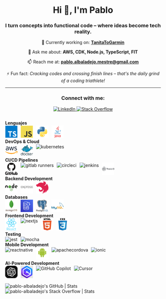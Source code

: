 <h1 align="center">Hi 👋, I'm Pablo</h1>
<h3 align="center">I turn concepts into functional code – where ideas become tech reality.</h3>

<p align="center">
  🔭 Currently working on: <a href="https://github.com/pablo-albaladejo/tanita-to-garmin-cdk"><strong>TanitaToGarmin</strong></a>
</p>

<p align="center">
  💬 Ask me about: <strong>AWS, CDK, Node.js, TypeScript, FIT</strong>
</p>

<p align="center">
  📫 Reach me at: <a href="mailto:pablo.albaladejo.mestre@gmail.com"><strong>pablo.albaladejo.mestre@gmail.com</strong></a>
</p>

<p align="center">
  ⚡ Fun fact: <em>Cracking codes and crossing finish lines – that's the daily grind of a coding triathlete!</em>
</p>

---

<h3 align="center">Connect with me:</h3>
<p align="center">
  <a href="https://linkedin.com/in/pabloalbaladejomestre" target="_blank">
    <img src="https://raw.githubusercontent.com/rahuldkjain/github-profile-readme-generator/master/src/images/icons/Social/linked-in-alt.svg" alt="LinkedIn" height="30" width="40" />
  </a>
  <a href="https://stackoverflow.com/users/3395884" target="_blank">
    <img src="https://raw.githubusercontent.com/rahuldkjain/github-profile-readme-generator/master/src/images/icons/Social/stack-overflow.svg" alt="Stack Overflow" height="30" width="40" />
  </a>
</p>

<p align="left" style="display: flex; flex-direction: column; gap: 20px;">
  <!-- Lenguajes -->
  <div>
    <strong>Lenguajes</strong>
    <div style="display: flex; gap: 10px;">
      <a href="https://www.typescriptlang.org/" target="_blank"  rel="noreferrer" style="text-decoration: none;">
        <img src="https://raw.githubusercontent.com/devicons/devicon/master/icons/typescript/typescript-original.svg" alt="typescript" width="40" height="40"/>
      </a>
      <a href="https://developer.mozilla.org/en-US/docs/Web/JavaScript" target="_blank"  rel="noreferrer" style="text-decoration: none;">
        <img src="https://raw.githubusercontent.com/devicons/devicon/master/icons/javascript/javascript-original.svg" alt="javascript" width="40" height="40"/>
      </a>
      <a href="https://www.python.org/" target="_blank"  rel="noreferrer" style="text-decoration: none;">
        <img src="https://raw.githubusercontent.com/devicons/devicon/master/icons/python/python-original.svg" alt="python" width="40" height="40"/>
      </a>
      <a href="https://www.java.com/" target="_blank"  rel="noreferrer" style="text-decoration: none;">
        <img src="https://raw.githubusercontent.com/devicons/devicon/master/icons/java/java-original-wordmark.svg" alt="java" width="40" height="40"/>
      </a>
    </div>
  </div>

  <!-- DevOps & Cloud -->
  <div>
    <strong>DevOps & Cloud</strong>
    <div style="display: flex; gap: 10px;">
      <a href="https://aws.amazon.com" target="_blank"  rel="noreferrer" style="text-decoration: none;">
        <img src="https://raw.githubusercontent.com/devicons/devicon/master/icons/amazonwebservices/amazonwebservices-original-wordmark.svg" alt="aws" width="40" height="40"/>
      </a>
      <a href="https://www.docker.com/" target="_blank"  rel="noreferrer" style="text-decoration: none;">
        <img src="https://raw.githubusercontent.com/devicons/devicon/master/icons/docker/docker-original-wordmark.svg" alt="docker" width="40" height="40"/>
      </a>
      <a href="https://kubernetes.io" target="_blank"  rel="noreferrer" style="text-decoration: none;">
        <img src="https://www.vectorlogo.zone/logos/kubernetes/kubernetes-icon.svg" alt="kubernetes" width="40" height="40"/>
      </a>
    </div>
  </div>

  <!-- CI/CD Pipelines -->
  <div>
    <strong>CI/CD Pipelines</strong>
    <div style="display: flex; gap: 10px;">
      <a href="https://github.com/features/actions" target="_blank"  rel="noreferrer" style="text-decoration: none;">
        <img src="https://raw.githubusercontent.com/devicons/devicon/master/icons/github/github-original-wordmark.svg" alt="github actions" width="40" height="40"/>
      </a>
      <a href="https://docs.gitlab.com/runner/" target="_blank"  rel="noreferrer" style="text-decoration: none;">
        <img src="https://about.gitlab.com/images/press/logo/png/gitlab-logo-500.png" alt="gitlab runners" width="40" height="40"/>
      </a>
      <a href="https://circleci.com/" target="_blank"  rel="noreferrer" style="text-decoration: none;">
        <img src="https://www.vectorlogo.zone/logos/circleci/circleci-icon.svg" alt="circleci" width="40" height="40"/>
      </a>
      <a href="https://www.jenkins.io/" target="_blank"  rel="noreferrer" style="text-decoration: none;">
        <img src="https://www.vectorlogo.zone/logos/jenkins/jenkins-icon.svg" alt="jenkins" width="40" height="40"/>
      </a>
      <a href="https://travis-ci.org/" target="_blank"  rel="noreferrer" style="text-decoration: none;">
        <img src="https://raw.githubusercontent.com/devicons/devicon/master/icons/travis/travis-plain-wordmark.svg" alt="travis ci" width="40" height="40"/>
      </a>
    </div>
  </div>

  <!-- Backend Development -->
  <div>
    <strong>Backend Development</strong>
    <div style="display: flex; gap: 10px;">
      <a href="https://nodejs.org" target="_blank"  rel="noreferrer" style="text-decoration: none;">
        <img src="https://raw.githubusercontent.com/devicons/devicon/master/icons/nodejs/nodejs-original-wordmark.svg" alt="nodejs" width="40" height="40"/>
      </a>
      <a href="https://expressjs.com" target="_blank"  rel="noreferrer" style="text-decoration: none;">
        <img src="https://raw.githubusercontent.com/devicons/devicon/master/icons/express/express-original-wordmark.svg" alt="express" width="40" height="40"/>
      </a>
      <a href="https://nestjs.com/" target="_blank"  rel="noreferrer" style="text-decoration: none;">
        <img src="https://raw.githubusercontent.com/devicons/devicon/master/icons/nestjs/nestjs-original.svg" alt="nestjs" width="40" height="40"/>
      </a>
    </div>
  </div>
    
  <!-- Databases -->
  <div>
    <strong>Databases</strong>
    <div style="display: flex; gap: 10px;">
      <a href="https://www.mongodb.com/" target="_blank"  rel="noreferrer" style="text-decoration: none;">
        <img src="https://raw.githubusercontent.com/devicons/devicon/master/icons/mongodb/mongodb-original-wordmark.svg" alt="mongodb" width="40" height="40"/>
      </a>
      <a href="https://aws.amazon.com/dynamodb/" target="_blank"  rel="noreferrer" style="text-decoration: none;">
        <img src="https://raw.githubusercontent.com/devicons/devicon/master/icons/dynamodb/dynamodb-original.svg" alt="dynamodb" width="40" height="40"/>
      </a>
      <a href="https://www.postgresql.org/" target="_blank"  rel="noreferrer" style="text-decoration: none;">
        <img src="https://raw.githubusercontent.com/devicons/devicon/master/icons/postgresql/postgresql-original-wordmark.svg" alt="postgresql" width="40" height="40"/>
      </a>
      <a href="https://www.mysql.com/" target="_blank"  rel="noreferrer" style="text-decoration: none;">
        <img src="https://raw.githubusercontent.com/devicons/devicon/master/icons/mysql/mysql-original-wordmark.svg" alt="mysql" width="40" height="40"/>
      </a>
    </div>
  </div>

  <!-- Frontend Development -->
  <div>
    <strong>Frontend Development</strong>
    <div style="display: flex; gap: 10px;">
      <a href="https://reactjs.org/" target="_blank"  rel="noreferrer" style="text-decoration: none;">
        <img src="https://raw.githubusercontent.com/devicons/devicon/master/icons/react/react-original-wordmark.svg" alt="react" width="40" height="40"/>
      </a>
      <a href="https://nextjs.org/" target="_blank"  rel="noreferrer" style="text-decoration: none;">
        <img src="https://cdn.worldvectorlogo.com/logos/nextjs-2.svg" alt="nextjs" width="40" height="40"/>
      </a>
      <a href="https://www.w3.org/html/" target="_blank"  rel="noreferrer" style="text-decoration: none;">
        <img src="https://raw.githubusercontent.com/devicons/devicon/master/icons/html5/html5-original-wordmark.svg" alt="html5" width="40" height="40"/>
      </a>
      <a href="https://www.w3schools.com/css/" target="_blank"  rel="noreferrer" style="text-decoration: none;">
        <img src="https://raw.githubusercontent.com/devicons/devicon/master/icons/css3/css3-original-wordmark.svg" alt="css3" width="40" height="40"/>
      </a>
    </div>
  </div>

  <!-- Testing -->
  <div>
    <strong>Testing</strong>
    <div style="display: flex; gap: 10px;">
      <a href="https://jestjs.io" target="_blank"  rel="noreferrer" style="text-decoration: none;">
        <img src="https://www.vectorlogo.zone/logos/jestjsio/jestjsio-icon.svg" alt="jest" width="40" height="40"/>
      </a>
      <a href="https://mochajs.org" target="_blank"  rel="noreferrer" style="text-decoration: none;">
        <img src="https://www.vectorlogo.zone/logos/mochajs/mochajs-icon.svg" alt="mocha" width="40" height="40"/>
      </a>
    </div>
  </div>

  <!-- Mobile Development -->
  <div>
    <strong>Mobile Development</strong>
    <div style="display: flex; gap: 10px;">
        <a href="https://reactnative.dev/" target="_blank"  rel="noreferrer" style="text-decoration: none;">
        <img src="https://reactnative.dev/img/header_logo.svg" alt="reactnative" width="40" height="40"/>
      </a>
      <a href="https://developer.android.com" target="_blank"  rel="noreferrer" style="text-decoration: none;">
        <img src="https://raw.githubusercontent.com/devicons/devicon/master/icons/android/android-original-wordmark.svg" alt="android" width="40" height="40"/>
      </a>
      <a href="https://cordova.apache.org/" target="_blank"  rel="noreferrer" style="text-decoration: none;">
        <img src="https://www.vectorlogo.zone/logos/apache_cordova/apache_cordova-icon.svg" alt="apachecordova" width="40" height="40"/>
      </a>
      <a href="https://ionicframework.com" target="_blank"  rel="noreferrer" style="text-decoration: none;">
        <img src="https://upload.wikimedia.org/wikipedia/commons/d/d1/Ionic_Logo.svg" alt="ionic" width="40" height="40"/>
      </a>
    </div>
  </div>

<!-- AI-Powered Development -->
<div>
  <strong>AI-Powered Development</strong>
  <div style="display: flex; gap: 10px;">
    <!-- ChatGPT -->
    <a href="https://chat.openai.com/" target="_blank"  rel="noreferrer" style="text-decoration: none;">
      <img src="./images/open-ai.png" alt="ChatGPT" width="40" height="40"/>
    </a>
    <!-- Amazon Q -->
    <a href="https://aws.amazon.com/q/" target="_blank"  rel="noreferrer" style="text-decoration: none;">
      <img src="./images/amazon-q.png" alt="Amazon Q" width="40" height="40"/>
    </a>
    <!-- GitHub Copilot -->
    <a href="https://github.com/features/copilot" target="_blank"  rel="noreferrer" style="text-decoration: none;">
      <img src="https://github.githubassets.com/images/modules/logos_page/GitHub-Mark.png" alt="GitHub Copilot" width="40" height="40"/>
    </a>
    <!-- Cursor -->
    <a href="https://www.cursor.so/" target="_blank"  rel="noreferrer" style="text-decoration: none;">
      <img src="https://cursor.so/favicon.ico" alt="Cursor" width="40" height="40"/>
    </a>
  </div>
</div>

</p>

![pablo-albaladejo's GitHub | Stats](https://stats.quine.sh/pablo-albaladejo/github?theme=light)
![pablo-albaladejo's Stack Overflow | Stats](https://stats.quine.sh/pablo-albaladejo/stack-overflow?theme=dark)
